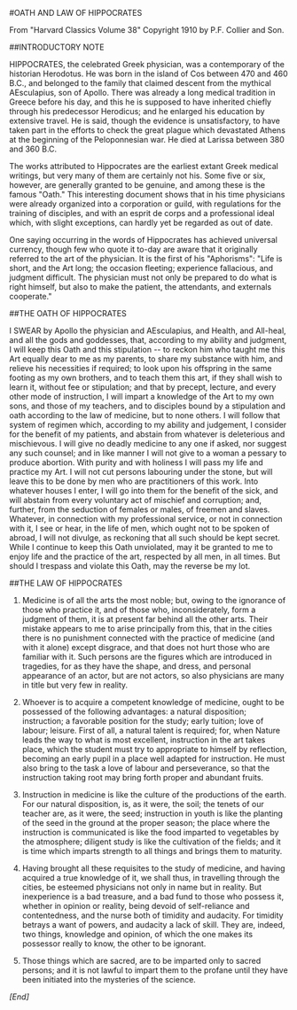 #OATH AND LAW OF HIPPOCRATES

From "Harvard Classics Volume 38" Copyright 1910 by P.F. Collier and Son.

##INTRODUCTORY NOTE

HIPPOCRATES, the celebrated Greek physician, was a contemporary of the historian Herodotus. He was born in the island of Cos between 470 and 460 B.C., and belonged to the family that claimed descent from the mythical AEsculapius, son of Apollo. There was already a long medical tradition in Greece before his day, and this he is supposed to have inherited chiefly through his predecessor Herodicus; and he enlarged his education by extensive travel. He is said, though the evidence is unsatisfactory, to have taken part in the efforts to check the great plague which devastated Athens at the beginning of the Peloponnesian war. He died at Larissa between 380 and 360 B.C.

The works attributed to Hippocrates are the earliest extant Greek medical writings, but very many of them are certainly not his. Some five or six, however, are generally granted to be genuine, and among these is the famous "Oath." This interesting document shows that in his time physicians were already organized into a corporation or guild, with regulations for the training of disciples, and with an esprit de corps and a professional ideal which, with slight exceptions, can hardly yet be regarded as out of date.

One saying occurring in the words of Hippocrates has achieved universal currency, though few who quote it to-day are aware that it originally referred to the art of the physician. It is the first of his "Aphorisms": "Life is short, and the Art long; the occasion fleeting; experience fallacious, and judgment difficult. The physician must not only be prepared to do what is right himself, but also to make the patient, the attendants, and externals cooperate."

##THE OATH OF HIPPOCRATES

I SWEAR by Apollo the physician and AEsculapius, and Health,  and All-heal, and all the gods and goddesses, that, according to my ability and judgment, I will keep this Oath and this stipulation -- to reckon him who taught me this Art equally dear to me as my parents, to share my substance with him, and relieve his necessities if required; to look upon his offspring in the same footing as my own brothers, and to teach them this art, if they shall wish to learn it, without fee or stipulation; and that by precept, lecture, and  every other mode of instruction, I will impart a knowledge of the Art to my own sons, and those of my teachers, and to disciples bound by a stipulation and oath according to the law of medicine, but to none others. I will follow that system of regimen which, according to my ability and judgement, I consider for the benefit of my patients, and abstain from whatever is deleterious and mischievous. I will give no deadly medicine to any one if asked, nor suggest any such counsel; and in like manner I will not give to a woman a pessary to produce abortion. With purity and with holiness I will pass my life and practice my Art. I will not cut persons labouring under the stone, but will leave this to be done by men who are practitioners of this work. Into whatever houses I enter, I will go into them for the  benefit of the sick, and will abstain from every voluntary act of mischief and corruption; and, further, from the seduction of females or males, of freemen and slaves. Whatever, in connection with my professional service, or not in connection with it, I see or hear, in the life of men, which ought not to be spoken of abroad, I will not divulge, as reckoning that all such should be kept secret. While I continue to keep this Oath unviolated, may it be granted to me to enjoy life and the practice of the art, respected by all men, in all times. But should I trespass and violate this Oath, may the reverse be my lot.

##THE LAW OF HIPPOCRATES

1. Medicine is of all the arts the most noble; but, owing to the ignorance of those who practice it, and of those who, inconsiderately, form a judgment of them, it is at present far behind all the other arts. Their mistake appears to me to arise principally from this, that in the cities there is no punishment connected with the practice of medicine (and with it alone) except disgrace, and that does not hurt those who are familiar with it. Such persons are the figures which are introduced in tragedies, for as they have the shape, and dress, and personal appearance of an actor, but are not actors, so also physicians are many in title but very few in reality.

2. Whoever is to acquire a competent knowledge of medicine, ought to be possessed of the following advantages: a natural disposition; instruction; a favorable position for the study; early tuition; love of labour; leisure. First of all, a natural talent is required; for, when Nature leads the way to what is most excellent, instruction in the art takes place, which the student must try to appropriate to himself by reflection, becoming an early pupil in a place well adapted for instruction. He must also bring to the task a love of labour and perseverance, so that the instruction taking root may bring forth proper and abundant fruits.

3. Instruction in medicine is like the culture of the productions of the earth. For our natural disposition, is, as it were, the soil; the tenets of our teacher are, as it were, the seed; instruction in youth is like the planting of the seed in the ground at the proper season; the place where the instruction is communicated is like the food imparted to vegetables by the atmosphere; diligent study is like the cultivation of the fields; and it is time which imparts strength to all things and brings them to maturity.

4. Having brought all these requisites to the study of medicine, and having acquired a true knowledge of it, we shall thus, in travelling through the cities, be esteemed physicians not only in name but in reality. But inexperience is a bad treasure, and a bad fund to those who possess it, whether in opinion or reality, being devoid of self-reliance and contentedness, and the nurse both of timidity and audacity. For timidity betrays a want of powers, and audacity a lack of skill. They are, indeed, two things, knowledge and opinion, of  which the one makes its possessor really to know, the other to be ignorant.

5. Those things which are sacred, are to be imparted only to sacred persons; and it is not lawful to impart them to the profane until they have been initiated into the mysteries of the science.

*[End]*

